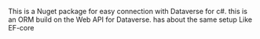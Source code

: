 This is a Nuget package for easy connection with Dataverse for c#.
this  is an ORM build on the Web API for Dataverse.
has about the same setup Like EF-core

